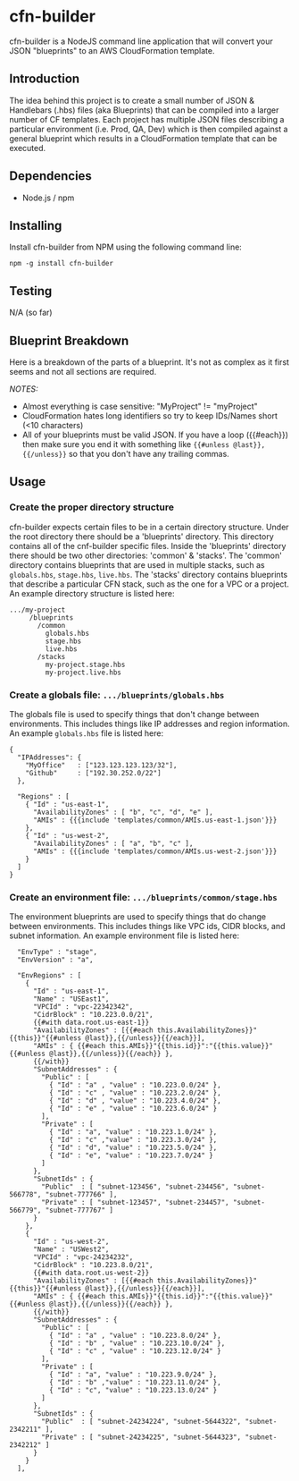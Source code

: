 # cfn-builder

cfn-builder is a NodeJS command line application that will convert your JSON "blueprints" to an
AWS CloudFormation template.

## Introduction

The idea behind this project is to create a small number of JSON & Handlebars (.hbs) files (aka Blueprints) that
can be compiled into a larger number of CF templates.  Each project has multiple JSON files
describing a particular environment (i.e. Prod, QA, Dev) which is then compiled against a general blueprint
which results in a CloudFormation template that can be executed.

## Dependencies

* Node.js / npm

## Installing

Install cfn-builder from NPM using the following command line:

    npm -g install cfn-builder

## Testing

N/A (so far)

## Blueprint Breakdown

Here is a breakdown of the parts of a blueprint.  It's not as complex as it first seems and not all
sections are required.

*NOTES:*

* Almost everything is case sensitive:  "MyProject" != "myProject"
* CloudFormation hates long identifiers so try to keep IDs/Names short (<10 characters)
* All of your blueprints must be valid JSON.  If you have a loop ({{#each}}) then make sure you end it with
something like ```{{#unless @last}},{{/unless}}``` so that you don't have any trailing commas.


## Usage

### Create the proper directory structure

cfn-builder expects certain files to be in a certain directory structure.  Under the root directory there should be a
'blueprints' directory.  This directory contains all of the cnf-builder specific files.  Inside the 'blueprints'
directory there should be two other directories: 'common' & 'stacks'.  The 'common' directory contains blueprints that
are used in multiple stacks, such as ``globals.hbs``, ``stage.hbs``, ``live.hbs``.  The 'stacks' directory contains blueprints that
describe a particular CFN stack, such as the one for a VPC or a project.  An example directory structure is listed here:

    .../my-project
         /blueprints
           /common
             globals.hbs
             stage.hbs
             live.hbs
           /stacks
             my-project.stage.hbs
             my-project.live.hbs


### Create a globals file:  ``.../blueprints/globals.hbs``

The globals file is used to specify things that don't change between environments.  This includes
things like IP addresses and region information.  An example ``globals.hbs`` file is listed here:

    {
      "IPAddresses": {
        "MyOffice"   : ["123.123.123.123/32"],
        "Github"     : ["192.30.252.0/22"]
      },

      "Regions" : [
        { "Id" : "us-east-1",
          "AvailabilityZones" : [ "b", "c", "d", "e" ],
          "AMIs" : {{{include 'templates/common/AMIs.us-east-1.json'}}}
        },
        { "Id" : "us-west-2",
          "AvailabilityZones" : [ "a", "b", "c" ],
          "AMIs" : {{{include 'templates/common/AMIs.us-west-2.json'}}}
        }
      ]
    }

### Create an environment file: ``.../blueprints/common/stage.hbs``

The environment blueprints are used to specify things that do change between environments.  This includes
things like VPC ids, CIDR blocks, and subnet information.  An example environment file is listed here:

      "EnvType" : "stage",
      "EnvVersion" : "a",

      "EnvRegions" : [
        {
          "Id" : "us-east-1",
          "Name" : "USEast1",
          "VPCId" : "vpc-22342342",
          "CidrBlock" : "10.223.0.0/21",
          {{#with data.root.us-east-1}}
          "AvailabilityZones" : [{{#each this.AvailabilityZones}}"{{this}}"{{#unless @last}},{{/unless}}{{/each}}],
          "AMIs" : { {{#each this.AMIs}}"{{this.id}}":"{{this.value}}"{{#unless @last}},{{/unless}}{{/each}} },
          {{/with}}
          "SubnetAddresses" : {
            "Public" : [
              { "Id" : "a" , "value" : "10.223.0.0/24" },
              { "Id" : "c" , "value" : "10.223.2.0/24" },
              { "Id" : "d" , "value" : "10.223.4.0/24" },
              { "Id" : "e" , "value" : "10.223.6.0/24" }
            ],
            "Private" : [
              { "Id" : "a", "value" : "10.223.1.0/24" },
              { "Id" : "c" ,"value" : "10.223.3.0/24" },
              { "Id" : "d", "value" : "10.223.5.0/24" },
              { "Id" : "e", "value" : "10.223.7.0/24" }
            ]
          },
          "SubnetIds" : {
            "Public"  : [ "subnet-123456", "subnet-234456", "subnet-566778", "subnet-777766" ],
            "Private" : [ "subnet-123457", "subnet-234457", "subnet-566779", "subnet-777767" ]
          }
        },
        {
          "Id" : "us-west-2",
          "Name" : "USWest2",
          "VPCId" : "vpc-24234232",
          "CidrBlock" : "10.223.8.0/21",
          {{#with data.root.us-west-2}}
          "AvailabilityZones" : [{{#each this.AvailabilityZones}}"{{this}}"{{#unless @last}},{{/unless}}{{/each}}],
          "AMIs" : { {{#each this.AMIs}}"{{this.id}}":"{{this.value}}"{{#unless @last}},{{/unless}}{{/each}} },
          {{/with}}
          "SubnetAddresses" : {
            "Public" : [
              { "Id" : "a" , "value" : "10.223.8.0/24" },
              { "Id" : "b" , "value" : "10.223.10.0/24" },
              { "Id" : "c" , "value" : "10.223.12.0/24" }
            ],
            "Private" : [
              { "Id" : "a", "value" : "10.223.9.0/24" },
              { "Id" : "b" ,"value" : "10.223.11.0/24" },
              { "Id" : "c", "value" : "10.223.13.0/24" }
            ]
          },
          "SubnetIds" : {
            "Public"  : [ "subnet-24234224", "subnet-5644322", "subnet-2342211" ],
            "Private" : [ "subnet-24234225", "subnet-5644323", "subnet-2342212" ]
          }
        }
      ],
